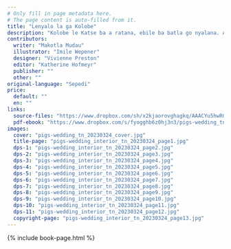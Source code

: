 ```yaml
---
# Only fill in page metadata here.
# The page content is auto-filled from it.
title: "Lenyalo la ga Kolobe"
description: "Kolobe le Katse ba a ratana, ebile ba batla go nyalana. A lerato la bone le tla tswela pele ka maemo a bona a farologane?"
contributors:
  writer: "Makotla Mudau"
  illustrator: "Imile Wepener"
  designer: "Vivienne Preston"
  editor: "Katherine Hofmeyr"
  publisher: ""
  other: ""
original-language: "Sepedi"
price:
  default: ""
  en: ""
links:
  source-files: "https://www.dropbox.com/sh/x2kjaorovghagkq/AAACYu5hwRG8oQTUVjWtY_Nba?dl=0"
  pdf-ebook: "https://www.dropbox.com/s/fyogghb6z0hj3n3/pigs-wedding_tn_20230324.pdf?dl=0"
images:
  cover: "pigs-wedding_tn_20230324_cover.jpg"
  title-page: "pigs-wedding_interior_tn_20230324_page1.jpg"
  dps-1: "pigs-wedding_interior_tn_20230324_page2.jpg"
  dps-2: "pigs-wedding_interior_tn_20230324_page3.jpg"
  dps-3: "pigs-wedding_interior_tn_20230324_page4.jpg"
  dps-4: "pigs-wedding_interior_tn_20230324_page5.jpg"
  dps-5: "pigs-wedding_interior_tn_20230324_page6.jpg"
  dps-6: "pigs-wedding_interior_tn_20230324_page7.jpg"
  dps-7: "pigs-wedding_interior_tn_20230324_page8.jpg"
  dps-8: "pigs-wedding_interior_tn_20230324_page9.jpg"
  dps-9: "pigs-wedding_interior_tn_20230324_page10.jpg"
  dps-10: "pigs-wedding_interior_tn_20230324_page11.jpg"
  dps-11: "pigs-wedding_interior_tn_20230324_page12.jpg"
  copyright-page: "pigs-wedding_interior_tn_20230324_page13.jpg"
---
```


{% include book-page.html %}


